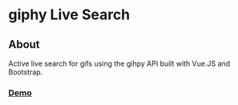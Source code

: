 # giphy Live Search

## About

Active live search for gifs using the gihpy API built with Vue.JS and Bootstrap.
 
### [Demo](https://verean.github.io/giphy/)